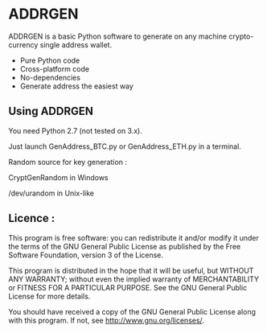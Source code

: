   ADDRGEN
===========

ADDRGEN is a basic Python software to generate on any machine crypto-currency single address wallet.

* Pure Python code
* Cross-platform code
* No-dependencies
* Generate address the easiest way


## Using ADDRGEN

You need Python 2.7 (not tested on 3.x).

Just launch GenAddress_BTC.py or GenAddress_ETH.py in a terminal.

Random source for key generation :

CryptGenRandom in Windows

/dev/urandom   in Unix-like



Licence :
----------
This program is free software: you can redistribute it and/or modify
it under the terms of the GNU General Public License as published by
the Free Software Foundation, version 3 of the License.

This program is distributed in the hope that it will be useful,
but WITHOUT ANY WARRANTY; without even the implied warranty of
MERCHANTABILITY or FITNESS FOR A PARTICULAR PURPOSE.  See the
GNU General Public License for more details.

You should have received a copy of the GNU General Public License
along with this program.  If not, see <http://www.gnu.org/licenses/>.
